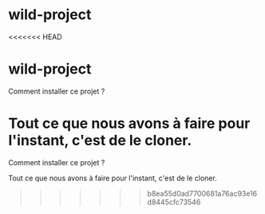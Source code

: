 # wild-project
<<<<<<< HEAD
# wild-project

Comment installer ce projet ?

Tout ce que nous avons à faire pour l'instant, c'est de le cloner.
=======

Comment installer ce projet ?

Tout ce que nous avons à faire pour l'instant, c'est de le cloner.
>>>>>>> b8ea55d0ad7700681a76ac93e16d8445cfc73546
